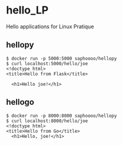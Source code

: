 # hello_LP
Hello applications for Linux Pratique

## hellopy

```
$ docker run -p 5000:5000 saphoooo/hellopy
$ curl localhost:5000/hello/joe
<!doctype html>
<title>Hello from Flask</title>

  <h1>Hello joe!</h1>
```

## hellogo

```
$ docker run -p 8000:8000 saphoooo/hellopy
$ curl localhost:8000/hello/joe
<!doctype html>
<title>Hello from Go</title>
  <h1>Hello, joe!</h1>
```